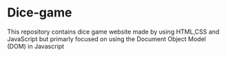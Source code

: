 # Dice-game
This repository contains dice game website made by using HTML,CSS and JavaScript but primarly focused on using the Document Object Model (DOM) in Javascript
